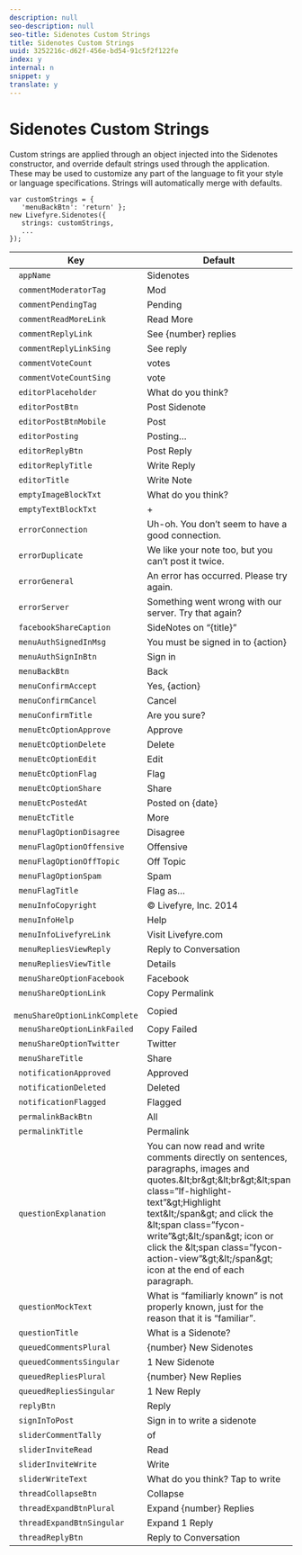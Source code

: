 ```yaml
---
description: null
seo-description: null
seo-title: Sidenotes Custom Strings
title: Sidenotes Custom Strings
uuid: 3252216c-d62f-456e-bd54-91c5f2f122fe
index: y
internal: n
snippet: y
translate: y
---
```


# Sidenotes Custom Strings


<a id="section_bbp_g3y_ty"></a>

Custom strings are applied through an object injected into the Sidenotes constructor, and override default strings used through the application. These may be used to customize any part of the language to fit your style or language specifications. Strings will automatically merge with defaults.

```
var customStrings = { 
   'menuBackBtn': 'return' }; 
new Livefyre.Sidenotes({ 
   strings: customStrings, 
   ...  
});
```

|  Key  | Default  |
|---|---|
|  ` appName`  | Sidenotes  |
|  ` commentModeratorTag`  | Mod  |
|  ` commentPendingTag`  | Pending  |
|  ` commentReadMoreLink`  | Read More  |
|  ` commentReplyLink`  | See {number} replies  |
|  ` commentReplyLinkSing`  | See reply  |
|  ` commentVoteCount`  | votes  |
|  ` commentVoteCountSing`  | vote  |
|  ` editorPlaceholder`  | What do you think?  |
|  ` editorPostBtn`  | Post Sidenote  |
|  ` editorPostBtnMobile`  | Post  |
|  ` editorPosting`  | Posting…  |
|  ` editorReplyBtn`  | Post Reply  |
|  ` editorReplyTitle`  | Write Reply  |
|  ` editorTitle`  | Write Note  |
|  ` emptyImageBlockTxt`  | What do you think?  |
|  ` emptyTextBlockTxt`  | +  |
|  ` errorConnection`  | Uh-oh. You don’t seem to have a good connection.  |
|  ` errorDuplicate`  | We like your note too, but you can’t post it twice.  |
|  ` errorGeneral`  | An error has occurred. Please try again.  |
|  ` errorServer`  | Something went wrong with our server. Try that again?  |
|  ` facebookShareCaption`  | SideNotes on “{title}”  |
|  ` menuAuthSignedInMsg`  | You must be signed in to {action}  |
|  ` menuAuthSignInBtn`  | Sign in  |
|  ` menuBackBtn`  | Back  |
|  ` menuConfirmAccept`  | Yes, {action}  |
|  ` menuConfirmCancel`  | Cancel  |
|  ` menuConfirmTitle`  | Are you sure?  |
|  ` menuEtcOptionApprove`  | Approve  |
|  ` menuEtcOptionDelete`  | Delete  |
|  ` menuEtcOptionEdit`  | Edit  |
|  ` menuEtcOptionFlag`  | Flag  |
|  ` menuEtcOptionShare`  | Share  |
|  ` menuEtcPostedAt`  | Posted on {date}  |
|  ` menuEtcTitle`  | More  |
|  ` menuFlagOptionDisagree`  | Disagree  |
|  ` menuFlagOptionOffensive`  | Offensive  |
|  ` menuFlagOptionOffTopic`  | Off Topic  |
|  ` menuFlagOptionSpam`  | Spam  |
|  ` menuFlagTitle`  | Flag as…  |
|  ` menuInfoCopyright`  | © Livefyre, Inc. 2014  |
|  ` menuInfoHelp`  | Help  |
|  ` menuInfoLivefyreLink`  | Visit Livefyre.com  |
|  ` menuRepliesViewReply`  | Reply to Conversation  |
|  ` menuRepliesViewTitle`  | Details  |
|  ` menuShareOptionFacebook`  | Facebook  |
|  ` menuShareOptionLink`  | Copy Permalink  |
|  ` menuShareOptionLinkComplete`  | Copied  |
|  ` menuShareOptionLinkFailed`  | Copy Failed  |
|  ` menuShareOptionTwitter`  | Twitter  |
|  ` menuShareTitle`  | Share  |
|  ` notificationApproved`  | Approved  |
|  ` notificationDeleted`  | Deleted  |
|  ` notificationFlagged`  | Flagged  |
|  ` permalinkBackBtn`  | All  |
|  ` permalinkTitle`  | Permalink  |
|  ` questionExplanation`  | You can now read and write comments directly on sentences, paragraphs, images and quotes.&amp;lt;br&amp;gt;&amp;lt;br&amp;gt;&amp;lt;span class=”lf-highlight-text”&amp;gt;Highlight text&amp;lt;/span&amp;gt; and click the &amp;lt;span class=”fycon-write”&amp;gt;&amp;lt;/span&amp;gt; icon or click the &amp;lt;span class=”fycon-action-view”&amp;gt;&amp;lt;/span&amp;gt; icon at the end of each paragraph.  |
|  ` questionMockText`  | What is “familiarly known” is not properly known, just for the reason that it is “familiar”.  |
|  ` questionTitle`  | What is a Sidenote?  |
|  ` queuedCommentsPlural`  | {number} New Sidenotes  |
|  ` queuedCommentsSingular`  | 1 New Sidenote  |
|  ` queuedRepliesPlural`  | {number} New Replies  |
|  ` queuedRepliesSingular`  | 1 New Reply  |
|  ` replyBtn`  | Reply  |
|  ` signInToPost`  | Sign in to write a sidenote  |
|  ` sliderCommentTally`  | of  |
|  ` sliderInviteRead`  | Read  |
|  ` sliderInviteWrite`  | Write  |
|  ` sliderWriteText`  | What do you think? Tap to write  |
|  ` threadCollapseBtn`  | Collapse  |
|  ` threadExpandBtnPlural`  | Expand {number} Replies  |
|  ` threadExpandBtnSingular`  | Expand 1 Reply  |
|  ` threadReplyBtn`  | Reply to Conversation  |

